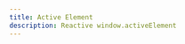 ```yaml
---
title: Active Element
description: Reactive window.activeElement
---
```


<script lang="ts">
	import Example from './example.svelte';

</script>

<Example />
